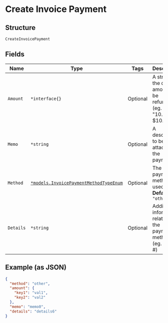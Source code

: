 
# Create Invoice Payment

## Structure

`CreateInvoicePayment`

## Fields

| Name | Type | Tags | Description |
|  --- | --- | --- | --- |
| `Amount` | `*interface{}` | Optional | A string of the dollar amount to be refunded (eg. "10.50" => $10.50) |
| `Memo` | `*string` | Optional | A description to be attached to the payment. |
| `Method` | [`*models.InvoicePaymentMethodTypeEnum`](invoice-payment-method-type-enum.md) | Optional | The type of payment method used.<br>**Default**: `"other"` |
| `Details` | `*string` | Optional | Additional information related to the payment method (eg. Check #) |

## Example (as JSON)

```json
{
  "method": "other",
  "amount": {
    "key1": "val1",
    "key2": "val2"
  },
  "memo": "memo0",
  "details": "details6"
}
```

